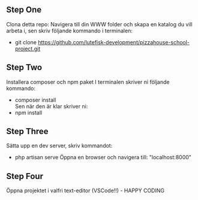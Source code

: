 
## Step One
Clona detta repo:
Navigera till din WWW folder och skapa en katalog du vill arbeta i, sen skriv följande kommando i terminalen:
- git clone https://github.com/lutefisk-development/pizzahouse-school-project.git

## Step Two
Installera composer och npm paket
I terminalen skriver ni följande kommando:
- composer install        
Sen när den är klar skriver ni:
- npm install

## Step Three
Sätta upp en dev server, skriv kommandot:
- php artisan serve
Öppna en browser och navigera till: "localhost:8000"

## Step Four
Öppna projektet i valfri text-editor (VSCode!!) - HAPPY CODING 
